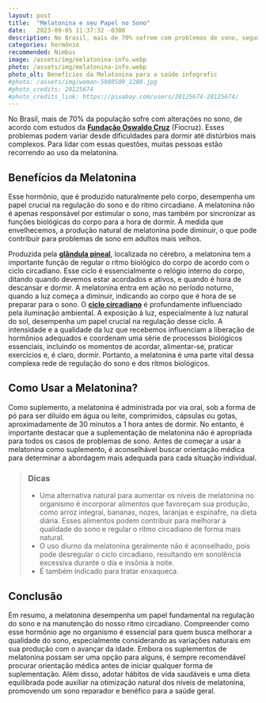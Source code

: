 ```yaml
---
layout: post
title:  "Melatonina e seu Papel no Sono"
date:   2023-09-05 11:37:32 -0300
description: No Brasil, mais de 70% sofrem com problemas de sono, segundo a Fiocruz. Este artigo aborda como a melatonina está sendo usada para essas questões.
categories: hormônio
recommended: Nimbus
image: /assets/img/melatonina-info.webp
photo: /assets/img/melatonina-info.webp
photo_alt: Benefícios da Melatonina para a saúde infografic
#photo: /assets/img/woman-5988509_1280.jpg
#photo_credits: 20125674
#photo_credits_link: https://pixabay.com/users/20125674-20125674/
---
```

No Brasil, mais de 70% da população sofre com alterações no sono, de acordo com estudos da 
<a href="https://portal.fiocruz.br/" target="_blank"><strong>Fundação Oswaldo Cruz</strong></a> (Fiocruz). 
Esses problemas podem variar desde dificuldades para dormir até distúrbios mais complexos. Para lidar com essas questões, 
muitas pessoas estão recorrendo ao uso da melatonina. 

## Benefícios da Melatonina
Esse hormônio, que é produzido naturalmente pelo corpo, desempenha 
um papel crucial na regulação do sono e do ritmo circadiano.
A melatonina não é apenas responsável por estimular o sono, mas também por sincronizar as funções biológicas do corpo para 
a hora de dormir. À medida que envelhecemos, a produção natural de melatonina pode diminuir, o que pode contribuir para 
problemas de sono em adultos mais velhos.

Produzida pela <a href="https://pt.wikipedia.org/wiki/Gl%C3%A2ndula_pineal" target="_blank"><strong>glândula pineal</strong></a>, 
localizada no cérebro, a melatonina tem a importante função de regular o ritmo biológico 
do corpo de acordo com o ciclo circadiano. Esse ciclo é essencialmente o relógio interno do corpo, ditando quando devemos 
estar acordados e ativos, e quando é hora de descansar e dormir. A melatonina entra em ação no período noturno, quando a 
luz começa a diminuir, indicando ao corpo que é hora de se preparar para o sono. 
O <a href="https://pt.wikipedia.org/wiki/Ritmo_circadiano" target="_blank"><strong>ciclo circadiano</strong></a> 
é profundamente influenciado pela iluminação ambiental. A exposição à luz, especialmente à luz natural 
do sol, desempenha um papel crucial na regulação desse ciclo. A intensidade e a qualidade da luz que recebemos influenciam 
a liberação de hormônios adequados e coordenam uma série de processos biológicos essenciais, incluindo os momentos de acordar, 
alimentar-se, praticar exercícios e, é claro, dormir. Portanto, a melatonina é uma parte vital dessa complexa rede de 
regulação do sono e dos ritmos biológicos.

## Como Usar a Melatonina?
Como suplemento, a melatonina é administrada por via oral, sob a forma de pó para ser diluído em água ou leite, comprimidos, 
cápsulas ou gotas, aproximadamente de 30 minutos a 1 hora antes de dormir.
No entanto, é importante destacar que a suplementação de melatonina não é apropriada para todos os casos de problemas de sono. 
Antes de começar a usar a melatonina como suplemento, é aconselhável buscar orientação médica para determinar a abordagem 
mais adequada para cada situação individual.

> ### <span class="ion-android-bulb"></span> Dicas
>- Uma alternativa natural para aumentar os níveis de melatonina no organismo é incorporar alimentos que favoreçam sua 
>  produção, como arroz integral, bananas, nozes, laranjas e espinafre, na dieta diária. Esses alimentos podem contribuir 
>  para melhorar a qualidade do sono e regular o ritmo circadiano de forma mais natural.
>- O uso diurno da melatonina geralmente não é aconselhado, pois pode desregular o ciclo circadiano, resultando em 
>  sonolência excessiva durante o dia e insônia à noite.
>- É também indicado para tratar enxaqueca.

## Conclusão
Em resumo, a melatonina desempenha um papel fundamental na regulação do sono e na manutenção do nosso ritmo circadiano. 
Compreender como esse hormônio age no organismo é essencial para quem busca melhorar a qualidade do sono, 
especialmente considerando as variações naturais em sua produção com o avançar da idade. 
Embora os suplementos de melatonina possam ser uma opção para alguns, é sempre recomendável procurar orientação médica 
antes de iniciar qualquer forma de suplementação. Além disso, adotar hábitos de vida saudáveis e uma dieta equilibrada 
pode auxiliar na otimização natural dos níveis de melatonina, promovendo um sono reparador e benéfico para a saúde geral.
